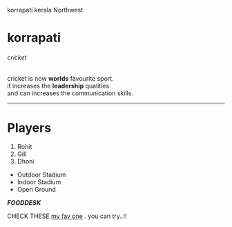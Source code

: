 korrapati kerala Northwest 


# korrapati
###### cricket

cricket is now **worlds** favourite sport.<br>
it increases the **leadership** qualities <br> and can increases the communication skills. 

***

# Players
1. Rohit
2. Gill
3. Dhoni <br>
* Outdoor Stadium
* Indoor Stadium
* Open Ground

***FOODDESK***

CHECK THESE [my fav one](MyDish.md) . you can try..!!
